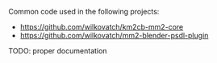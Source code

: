 Common code used in the following projects:
- https://github.com/wilkovatch/km2cb-mm2-core
- https://github.com/wilkovatch/mm2-blender-psdl-plugin

TODO: proper documentation
